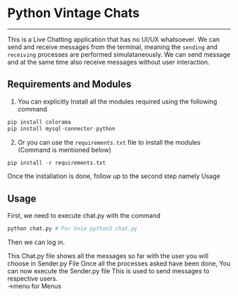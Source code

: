 # Python Vintage Chats
______________________________________________
This is a Live Chatting application that has no UI/UX whatsoever. We can send and receive messages from the terminal, meaning the `sending` and `receiving` processes are performed simulataneously. We can send message and at the same time also receive messages without user interaction. 

## Requirements and Modules
1. You can explicitly Install all the modules required using the following command
````python
pip install colorama
pip install mysql-connector-python
````
2. Or you can use the `requirements.txt` file to install the modules (Command is mentioned below)
````python
pip install -r requirements.txt
````
Once the installation is done, follow up to the second step namely Usage

## Usage
First, we need to execute chat.py with the command
````python
python chat.py # For Unix python3 chat.py
````
Then we can log in.

This Chat.py file shows all the messages so far with the user you will choose in Sender.py File
Once all the processes asked have been done, You can now execute the Sender.py file
This is used to send messages to respective users.  
->menu for Menus
